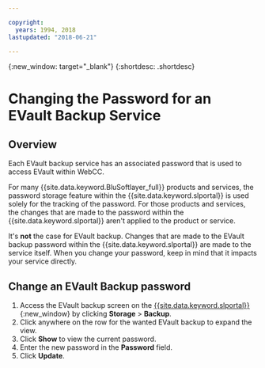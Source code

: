```yaml
---

copyright:
  years: 1994, 2018
lastupdated: "2018-06-21"

---
```

{:new_window: target="_blank"}
{:shortdesc: .shortdesc}

# Changing the Password for an EVault Backup Service

## Overview

Each EVault backup service has an associated password that is used to access EVault within WebCC. 

For many {{site.data.keyword.BluSoftlayer_full}} products and services, the password storage feature within the {{site.data.keyword.slportal}} is used solely for the tracking of the password. For those products and services, the changes that are made to the password within the {{site.data.keyword.slportal}} aren't applied to the product or service. 

It's **not** the case for EVault backup. Changes that are made to the EVault backup password within the {{site.data.keyword.slportal}} are made to the service itself. When you change your password, keep in mind that it impacts your service directly.

## Change an EVault Backup password

1. Access the EVault backup screen on the [{{site.data.keyword.slportal}}](https://control.softlayer.com/){:new_window} by clicking **Storage** > **Backup**.
2. Click anywhere on the row for the wanted EVault backup to expand the view.
3. Click **Show** to view the current password.
4. Enter the new password in the **Password** field.
5. Click **Update**.
